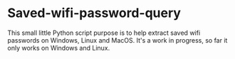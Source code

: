 # Saved-wifi-password-query
This small little Python script purpose is to help extract saved wifi passwords on Windows, Linux and MacOS. It's a work in progress, so far it only works on Windows and Linux. 
